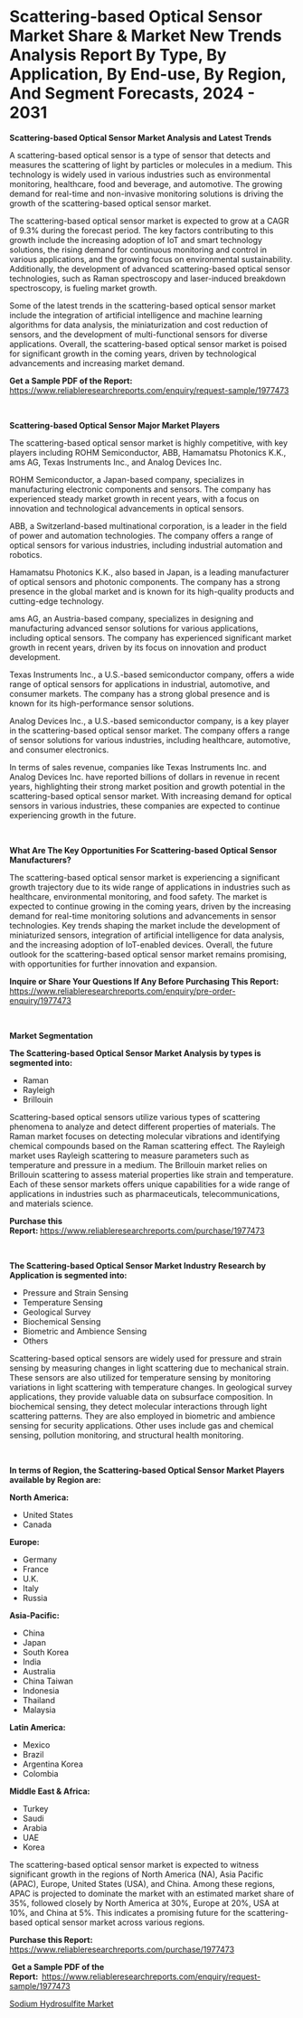 <p><h1>Scattering-based Optical Sensor Market Share & Market New Trends Analysis Report By Type, By Application, By End-use, By Region, And Segment Forecasts, 2024 - 2031</h1></p><p><strong>Scattering-based Optical Sensor Market Analysis and Latest Trends</strong></p>
<p><p>A scattering-based optical sensor is a type of sensor that detects and measures the scattering of light by particles or molecules in a medium. This technology is widely used in various industries such as environmental monitoring, healthcare, food and beverage, and automotive. The growing demand for real-time and non-invasive monitoring solutions is driving the growth of the scattering-based optical sensor market.</p><p>The scattering-based optical sensor market is expected to grow at a CAGR of 9.3% during the forecast period. The key factors contributing to this growth include the increasing adoption of IoT and smart technology solutions, the rising demand for continuous monitoring and control in various applications, and the growing focus on environmental sustainability. Additionally, the development of advanced scattering-based optical sensor technologies, such as Raman spectroscopy and laser-induced breakdown spectroscopy, is fueling market growth.</p><p>Some of the latest trends in the scattering-based optical sensor market include the integration of artificial intelligence and machine learning algorithms for data analysis, the miniaturization and cost reduction of sensors, and the development of multi-functional sensors for diverse applications. Overall, the scattering-based optical sensor market is poised for significant growth in the coming years, driven by technological advancements and increasing market demand.</p></p>
<p><strong>Get a Sample PDF of the Report:&nbsp;</strong> <a href="https://www.reliableresearchreports.com/enquiry/request-sample/1977473">https://www.reliableresearchreports.com/enquiry/request-sample/1977473</a></p>
<p>&nbsp;</p>
<p><strong>Scattering-based Optical Sensor Major Market Players</strong></p>
<p><p>The scattering-based optical sensor market is highly competitive, with key players including ROHM Semiconductor, ABB, Hamamatsu Photonics K.K., ams AG, Texas Instruments Inc., and Analog Devices Inc.</p><p>ROHM Semiconductor, a Japan-based company, specializes in manufacturing electronic components and sensors. The company has experienced steady market growth in recent years, with a focus on innovation and technological advancements in optical sensors.</p><p>ABB, a Switzerland-based multinational corporation, is a leader in the field of power and automation technologies. The company offers a range of optical sensors for various industries, including industrial automation and robotics.</p><p>Hamamatsu Photonics K.K., also based in Japan, is a leading manufacturer of optical sensors and photonic components. The company has a strong presence in the global market and is known for its high-quality products and cutting-edge technology.</p><p>ams AG, an Austria-based company, specializes in designing and manufacturing advanced sensor solutions for various applications, including optical sensors. The company has experienced significant market growth in recent years, driven by its focus on innovation and product development.</p><p>Texas Instruments Inc., a U.S.-based semiconductor company, offers a wide range of optical sensors for applications in industrial, automotive, and consumer markets. The company has a strong global presence and is known for its high-performance sensor solutions.</p><p>Analog Devices Inc., a U.S.-based semiconductor company, is a key player in the scattering-based optical sensor market. The company offers a range of sensor solutions for various industries, including healthcare, automotive, and consumer electronics.</p><p>In terms of sales revenue, companies like Texas Instruments Inc. and Analog Devices Inc. have reported billions of dollars in revenue in recent years, highlighting their strong market position and growth potential in the scattering-based optical sensor market. With increasing demand for optical sensors in various industries, these companies are expected to continue experiencing growth in the future.</p></p>
<p>&nbsp;</p>
<p><strong>What Are The Key Opportunities For Scattering-based Optical Sensor Manufacturers?</strong></p>
<p><p>The scattering-based optical sensor market is experiencing a significant growth trajectory due to its wide range of applications in industries such as healthcare, environmental monitoring, and food safety. The market is expected to continue growing in the coming years, driven by the increasing demand for real-time monitoring solutions and advancements in sensor technologies. Key trends shaping the market include the development of miniaturized sensors, integration of artificial intelligence for data analysis, and the increasing adoption of IoT-enabled devices. Overall, the future outlook for the scattering-based optical sensor market remains promising, with opportunities for further innovation and expansion.</p></p>
<p><strong>Inquire or Share Your Questions If Any Before Purchasing This Report:</strong> <a href="https://www.reliableresearchreports.com/enquiry/pre-order-enquiry/1977473">https://www.reliableresearchreports.com/enquiry/pre-order-enquiry/1977473</a></p>
<p>&nbsp;</p>
<p><strong>Market Segmentation</strong></p>
<p><strong>The Scattering-based Optical Sensor Market Analysis by types is segmented into:</strong></p>
<p><ul><li>Raman</li><li>Rayleigh</li><li>Brillouin</li></ul></p>
<p><p>Scattering-based optical sensors utilize various types of scattering phenomena to analyze and detect different properties of materials. The Raman market focuses on detecting molecular vibrations and identifying chemical compounds based on the Raman scattering effect. The Rayleigh market uses Rayleigh scattering to measure parameters such as temperature and pressure in a medium. The Brillouin market relies on Brillouin scattering to assess material properties like strain and temperature. Each of these sensor markets offers unique capabilities for a wide range of applications in industries such as pharmaceuticals, telecommunications, and materials science.</p></p>
<p><strong>Purchase this Report:&nbsp;</strong><a href="https://www.reliableresearchreports.com/purchase/1977473">https://www.reliableresearchreports.com/purchase/1977473</a></p>
<p>&nbsp;</p>
<p><strong>The Scattering-based Optical Sensor Market Industry Research by Application is segmented into:</strong></p>
<p><ul><li>Pressure and Strain Sensing</li><li>Temperature Sensing</li><li>Geological Survey</li><li>Biochemical Sensing</li><li>Biometric and Ambience Sensing</li><li>Others</li></ul></p>
<p><p>Scattering-based optical sensors are widely used for pressure and strain sensing by measuring changes in light scattering due to mechanical strain. These sensors are also utilized for temperature sensing by monitoring variations in light scattering with temperature changes. In geological survey applications, they provide valuable data on subsurface composition. In biochemical sensing, they detect molecular interactions through light scattering patterns. They are also employed in biometric and ambience sensing for security applications. Other uses include gas and chemical sensing, pollution monitoring, and structural health monitoring.</p></p>
<p>&nbsp;</p>
<p><strong>In terms of Region, the Scattering-based Optical Sensor Market Players available by Region are:</strong></p>
<p>
    <p> <strong> North America: </strong>
        <ul>
            <li>United States</li>
            <li>Canada</li>
        </ul>
        </p> 
    <p> <strong> Europe: </strong>
        <ul>
            <li>Germany</li>
            <li>France</li>
            <li>U.K.</li>
            <li>Italy</li>
            <li>Russia</li>
        </ul>
        </p> 
    <p> <strong> Asia-Pacific: </strong>
        <ul>
            <li>China</li>
            <li>Japan</li>
            <li>South Korea</li>
            <li>India</li>
            <li>Australia</li>
            <li>China Taiwan</li>
            <li>Indonesia</li>
            <li>Thailand</li>
            <li>Malaysia</li>
        </ul>
        </p> 
    <p> <strong> Latin America: </strong>
        <ul>
            <li>Mexico</li>
            <li>Brazil</li>
            <li>Argentina Korea</li>
            <li>Colombia</li>
        </ul>
        </p> 
    <p> <strong> Middle East & Africa: </strong>
        <ul>
            <li>Turkey</li>
            <li>Saudi</li>
            <li>Arabia</li>
            <li>UAE</li>
            <li>Korea</li>
        </ul>
    </p>
    </p>
<p><p>The scattering-based optical sensor market is expected to witness significant growth in the regions of North America (NA), Asia Pacific (APAC), Europe, United States (USA), and China. Among these regions, APAC is projected to dominate the market with an estimated market share of 35%, followed closely by North America at 30%, Europe at 20%, USA at 10%, and China at 5%. This indicates a promising future for the scattering-based optical sensor market across various regions.</p></p>
<p><strong>Purchase this Report: </strong><a href="https://www.reliableresearchreports.com/purchase/1977473">https://www.reliableresearchreports.com/purchase/1977473</a></p>
<p>&nbsp;<strong>Get a Sample PDF of the Report:&nbsp;&nbsp;</strong><a href="https://www.reliableresearchreports.com/enquiry/request-sample/1977473">https://www.reliableresearchreports.com/enquiry/request-sample/1977473</a></p>
<p><strong></strong></p>
<p><p><a href="https://fuschia-pecorino-a6d.notion.site/Sodium-Hydrosulfite-Market-Analysis-and-Market-Size-Global-Industry-Overview-Market-Segmentation-a-2f6a4a2134d2406f84a3f9d4cf82b500">Sodium Hydrosulfite Market</a></p></p>
